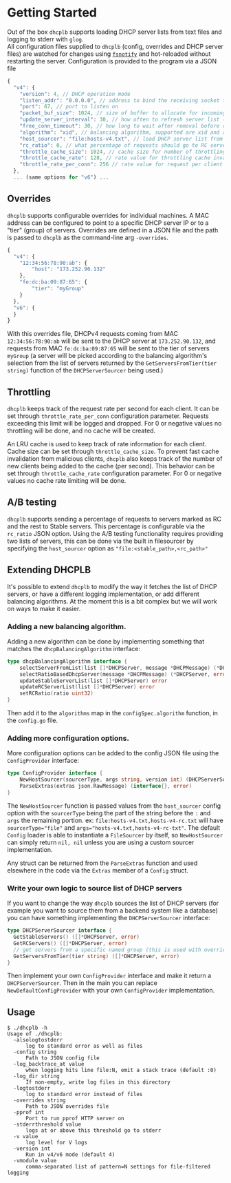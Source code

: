 Getting Started
===============

Out of the box `dhcplb` supports loading DHCP server lists from text files and logging to stderr with `glog`.  
All configuration files supplied to `dhcplb` (config, overrides and DHCP server files) are watched for changes using [`fsnotify`](https://github.com/fsnotify/fsnotify) and hot-reloaded without restarting the server.
Configuration is provided to the program via a JSON file

```javascript
{
  "v4": {
    "version": 4, // DHCP operation mode
    "listen_addr": "0.0.0.0", // address to bind the receiving socket to
    "port": 67, // port to listen on
    "packet_buf_size": 1024, // size of buffer to allocate for incoming packet
    "update_server_interval": 30, // how often to refresh server list (in seconds)
    "free_conn_timeout": 30, // how long to wait after removal before closing a connection to a server (in seconds)
    "algorithm": "xid", // balancing algorithm, supported are xid and rr (client hash and roundrobin)
    "host_sourcer": "file:hosts-v4.txt", // load DHCP server list from hosts-v4.txt
    "rc_ratio": 0, // what percentage of requests should go to RC servers
    "throttle_cache_size": 1024, // cache size for number of throttling objects for unique clients
    "throttle_cache_rate": 128, // rate value for throttling cache invalidation (per second)
    "throttle_rate_per_conn": 256 // rate value for request per client (per second)
  },
  ... (same options for "v6") ...
```

Overrides
---------

`dhcplb` supports configurable overrides for individual machines. A MAC address
can be configured to point to a specific DHCP server IP or to a "tier" (group)
of servers.
Overrides are defined in a JSON file and the path is passed to `dhcplb` as the
command-line arg `-overrides`.

```javascript
{
  "v4": {
    "12:34:56:78:90:ab": {
        "host": "173.252.90.132"
    },
    "fe:dc:ba:09:87:65": {
        "tier": "myGroup"
    }
  },
  "v6": {
  }
}
```

With this overrides file, DHCPv4 requests coming from MAC `12:34:56:78:90:ab`
will be sent to the DHCP server at `173.252.90.132`, and requests from MAC
`fe:dc:ba:09:87:65` will be sent to the tier of servers `myGroup` (a server will
be picked according to the balancing algorithm's selection from the list of
servers returned by the `GetServersFromTier(tier string)` function of the
`DHCPServerSourcer` being used.)


Throttling
----------

`dhcplb` keeps track of the request rate per second for each client.
It can be set through `throttle_rate_per_conn` configuration parameter.
Requests exceeding this limit will be logged and dropped. For 0 or negative
values no throttling will be done, and no cache will be created.

An LRU cache is used to keep track of rate information for each client. Cache
size can be set through `throttle_cache_size`. To prevent fast cache
invalidation from malicious clients, `dhcplb` also keeps track of the number of
new clients being added to the cache (per second). This behavior can be set
through `throttle_cache_rate` configuration parameter. For 0 or negative values
no cache rate limiting will be done.


A/B testing
-----------

`dhcplb` supports sending a percentage of requests to servers marked as RC and
the rest to Stable servers.
This percentage is configurable via the `rc_ratio` JSON option.
Using the A/B testing functionality requires providing two lists of servers,
this can be done via the built in filesourcer by specifying the `host_sourcer`
option as `"file:<stable_path>,<rc_path>"`

Extending DHCPLB
----------------

It's possible to extend `dhcplb` to modify the way it fetches the list of
DHCP servers, or have a different logging implementation, or add different
balancing algorithms.
At the moment this is a bit complex but we will work on ways to make it easier.

### Adding a new balancing algorithm.

Adding a new algorithm can be done by implementing something that matches
the `dhcpBalancingAlgorithm` interface:

```go
type dhcpBalancingAlgorithm interface {
	selectServerFromList(list []*DHCPServer, message *DHCPMessage) (*DHCPServer, error)
	selectRatioBasedDhcpServer(message *DHCPMessage) (*DHCPServer, error)
	updateStableServerList(list []*DHCPServer) error
	updateRCServerList(list []*DHCPServer) error
	setRCRatio(ratio uint32)
}
```

Then add it to the `algorithms` map in the `configSpec.algorithm` function, in
the `config.go` file.

### Adding more configuration options.

More configuration options can be added to the config JSON file using the
`ConfigProvider` interface:

```go
type ConfigProvider interface {
	NewHostSourcer(sourcerType, args string, version int) (DHCPServerSourcer, error)
	ParseExtras(extras json.RawMessage) (interface{}, error)
}
```

The `NewHostSourcer` function is passed values from the `host_sourcer` config option
with the `sourcerType` being the part of the string before the `:` and `args` the
remaining portion. ex: `file:hosts-v4.txt,hosts-v4-rc.txt` will have `sourcerType="file"`
and `args="hosts-v4.txt,hosts-v4-rc-txt"`.
The default `Config` loader is able to instantiate a `FileSourcer` by itself, so
`NewHostSourcer` can simply return `nil, nil` unless you are using a custom sourcer
implementation.

Any struct can be returned from the `ParseExtras` function and used elsewhere in
the code via the `Extras` member of a `Config` struct.

### Write your own logic to source list of DHCP servers

If you want to change the way `dhcplb` sources the list of DHCP servers (for
example you want to source them from a backend system like a database) you can
have something implementing the `DHCPServerSourcer` interface:

```go
type DHCPServerSourcer interface {
  GetStableServers() ([]*DHCPServer, error)
  GetRCServers() ([]*DHCPServer, error)
  // get servers from a specific named group (this is used with overrides)
  GetServersFromTier(tier string) ([]*DHCPServer, error)
}
```

Then implement your own `ConfigProvider` interface and make it return a
`DHCPServerSourcer`. Then in the main you can replace `NewDefaultConfigProvider`
with your own `ConfigProvider` implementation.

Usage
-----
```
$ ./dhcplb -h
Usage of ./dhcplb:
  -alsologtostderr
      log to standard error as well as files
  -config string
      Path to JSON config file
  -log_backtrace_at value
      when logging hits line file:N, emit a stack trace (default :0)
  -log_dir string
      If non-empty, write log files in this directory
  -logtostderr
      log to standard error instead of files
  -overrides string
      Path to JSON overrides file
  -pprof int
      Port to run pprof HTTP server on
  -stderrthreshold value
      logs at or above this threshold go to stderr
  -v value
      log level for V logs
  -version int
      Run in v4/v6 mode (default 4)
  -vmodule value
      comma-separated list of pattern=N settings for file-filtered logging
```
